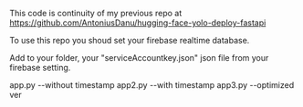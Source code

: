 This code is continuity of my previous repo at https://github.com/AntoniusDanu/hugging-face-yolo-deploy-fastapi

To use this repo you shoud set your firebase realtime database.

Add to your folder, your "serviceAccountkey.json" json file from your firebase setting.

app.py --without timestamp
app2.py --with timestamp
app3.py --optimized ver
